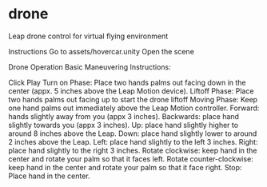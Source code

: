 # drone
Leap drone control for virtual flying environment 

Instructions
Go to assets/hovercar.unity
Open the scene

Drone Operation Basic Maneuvering Instructions: 

Click Play
Turn on Phase: Place two hands palms out facing down in the center (appx. 5 inches above the Leap Motion device). 
Liftoff Phase: Place two hands palms out facing up to start the drone liftoff 
Moving Phase: Keep one hand palms out immediately above the Leap Motion controller. 
Forward: hands slightly away from you (appx 3 inches). 
Backwards: place hand slightly towards you (appx 3 inches). 
Up: place hand slightly higher to around 8 inches above the Leap. 
Down: place hand slightly lower to around 2 inches above the Leap.
Left: place hand slightly to the left 3 inches.
Right: place hand slightly to the right 3 inches.
Rotate clockwise: keep hand in the center and rotate your palm so that it faces left.
Rotate counter-clockwise: keep hand in the center and rotate your palm so that it face right. 
Stop: Place hand in the center. 

